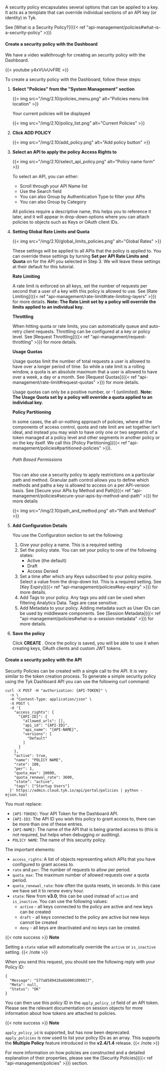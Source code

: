 ---
---

A security policy encapsulates several options that can be applied to a key. It acts as a template that can override individual sections of an API key (or identity) in Tyk.

See [What is a Security Policy?]({{< ref "api-management/policies#what-is-a-security-policy" >}})


#### Create a security policy with the Dashboard

We have a video walkthrough for creating an security policy with the Dashboard.

{{< youtube y4xVUvUvFRE >}}


To create a security policy with the Dashboard, follow these steps:

1. **Select "Policies" from the "System Management" section**

    {{< img src="/img/2.10/policies_menu.png" alt="Policies menu link location" >}}

    Your current policies will be displayed

    {{< img src="/img/2.10/policy_list.png" alt="Current Policies" >}}

2. **Click ADD POLICY**

    {{< img src="/img/2.10/add_policy.png" alt="Add policy button" >}}

3. **Select an API to apply the policy Access Rights to**

    {{< img src="/img/2.10/select_api_policy.png" alt="Policy name form" >}}

    To select an API, you can either:

    * Scroll through your API Name list
    * Use the Search field
    * You can also Group by Authentication Type to filter your APIs
    * You can also Group by Category 

    All policies require a descriptive name, this helps you to reference it later, and it will appear in drop-down options where you can attach policies to objects such as Keys or OAuth client IDs.

4. **Setting Global Rate Limits and Quota**

    {{< img src="/img/2.10/global_limits_policies.png" alt="Global Rates" >}}

    These settings will be applied to all APIs that the policy is applied to. You can override these settings by turning **Set per API Rate Limits and Quota** on for the API you selected in Step 3. We will leave these settings at their default for this tutorial.

    **Rate Limiting**

    A rate limit is enforced on all keys, set the number of requests per second that a user of a key with this policy is allowed to use. See [Rate Limiting]({{< ref "api-management/rate-limit#rate-limiting-layers" >}}) for more details. **Note: The Rate Limit set by a policy will override the limits applied to an individual key.**

    **Throttling**

    When hitting quota or rate limits, you can automatically queue and auto-retry client requests. Throttling can be configured at a key or policy level. See [Request Throttling]({{< ref "api-management/request-throttling" >}}) for more details.

    **Usage Quotas**

    Usage quotas limit the number of total requests a user is allowed to have over a longer period of time. So while a rate limit is a rolling window, a quota is an absolute maximum that a user is allowed to have over a week, a day or a month. See [Request Quotas]({{< ref "api-management/rate-limit#request-quotas" >}}) for more details.

    Usage quotas can only be a positive number, or -1 (unlimited). **Note: The Usage Quota set by a policy will override a quota applied to an individual key.**

    **Policy Partitioning**

    In some cases, the all-or-nothing approach of policies, where all the components of access control, quota and rate limit are set together isn’t ideal, and instead you may wish to have only one or two segments of a token managed at a policy level and other segments in another policy or on the key itself. We call this [Policy Partitioning]({{< ref "api-management/policies#partitioned-policies" >}}).

    ###### Path Based Permissions

    You can also use a security policy to apply restrictions on a particular path and method. Granular path control allows you to define which methods and paths a key is allowed to access on a per API-version basis. See [Secure your APIs by Method and Path]({{< ref "api-management/policies#secure-your-apis-by-method-and-path" >}}) for more details

    {{< img src="/img/2.10/path_and_method.png" alt="Path and Method" >}}

5. **Add Configuration Details**

    You use the Configuration section to set the following:

    1. Give your policy a name. This is a required setting
    2. Set the policy state. You can set your policy to one of the following states:
        * Active (the default)
        * Draft
        * Access Denied 
    3. Set a time after which any Keys subscribed to your policy expire. Select a value from the drop-down list. This is a required setting. See [Key Expiry]({{< ref "api-management/policies#key-expiry" >}}) for more details.
    4. Add Tags to your policy. Any tags you add can be used when filtering Analytics Data. Tags are case sensitive.
    5. Add Metadata to your policy. Adding metadata such as User IDs can be used by middleware components. See [Session Metadata]({{< ref "api-management/policies#what-is-a-session-metadata" >}}) for more details.

6. **Save the policy**

    Click **CREATE** . Once the policy is saved, you will be able to use it when creating keys, OAuth clients and custom JWT tokens.

#### Create a security policy with the API

Security Policies can be created with a single call to the API. It is very similar to the token creation process. To generate a simple security policy using the Tyk Dashboard API you can use the following curl command:
```{.copyWrapper}
curl -X POST -H "authorization: {API-TOKEN}" \
  -s \
  -H "Content-Type: application/json" \
  -X POST \
  -d '{
    "access_rights": {
      "{API-ID}": {
        "allowed_urls": [],
        "api_id": "{API-ID}",
        "api_name": "{API-NAME}",
        "versions": [
          "Default"
        ]
      }
    },
    "active": true,
    "name": "POLICY NAME",
    "rate": 100,
    "per": 1,
    "quota_max": 10000,
    "quota_renewal_rate": 3600,
    "state": "active",
    "tags": ["Startup Users"]
  }' https://admin.cloud.tyk.io/api/portal/policies | python -mjson.tool
```

You must replace:

*   `{API-TOKEN}`: Your API Token for the Dashboard API.
*   `{API-ID}`: The API ID you wish this policy to grant access to, there can be more than one of these entries.
*   `{API-NAME}`: The name of the API that is being granted access to (this is not required, but helps when debugging or auditing).
*   `POLICY NAME`: The name of this security policy.

The important elements:

*   `access_rights`: A list of objects representing which APIs that you have configured to grant access to.
*   `rate` and `per`: The number of requests to allow per period.
*   `quota_max`: The maximum number of allowed requests over a quota period.
*   `quota_renewal_rate`: how often the quota resets, in seconds. In this case we have set it to renew every hour.
*   `state`: New from **v3.0**, this can be used instead of `active` and `is_inactive`. You can use the following values:
    *   `active` - all keys connected to the policy are active and new keys can be created
    *   `draft` - all keys connected to the policy are active but new keys cannot be created
    *   `deny` - all keys are deactivated and no keys can be created.

{{< note success >}}
**Note**  

Setting a `state` value will automatically override the `active` or `is_inactive` setting.
{{< /note >}}

When you send this request, you should see the following reply with your Policy ID:
```
{
  "Message": "577a8589428a6b0001000017",
  "Meta": null,
  "Status": "OK"
}
```

You can then use this policy ID in the `apply_policy_id` field of an API token. Please see the relevant documentation on session objects for more information about how tokens are attached to policies.

{{< note success >}}
**Note**  

`apply_policy_id` is supported, but has now been deprecated. `apply_policies` is now used to list your policy IDs as an array. This supports the **Multiple Policy** feature introduced in the **v2.4/1.4** release.
{{< /note >}}

For more information on how policies are constructed and a detailed explanation of their properties, please see the [Security Policies]({{< ref "api-management/policies" >}}) section.
